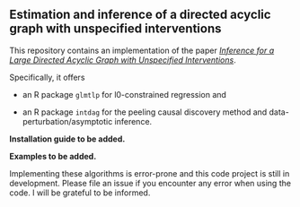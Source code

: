 ## Estimation and inference of a directed acyclic graph with unspecified interventions

This repository contains an implementation of the paper [*Inference for a Large Directed Acyclic Graph with Unspecified Interventions*](https://arxiv.org/abs/2110.03805).

Specifically, it offers 

- an R package `glmtlp` for l0-constrained regression and 

- an R package `intdag` for the peeling causal discovery method and data-perturbation/asymptotic inference.

**Installation guide to be added.**

**Examples to be added.**

Implementing these algorithms is error-prone and this code project is still in development. 
Please file an issue if you encounter any error when using the code. I will be grateful to be informed.
